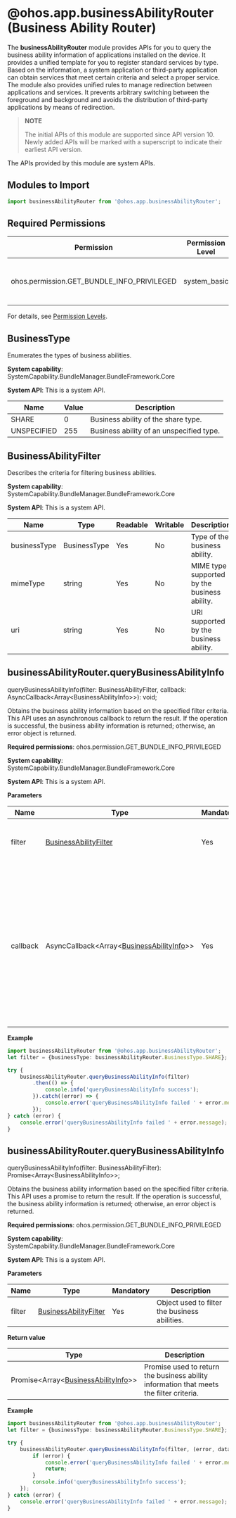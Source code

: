 # @ohos.app.businessAbilityRouter (Business Ability Router)

The **businessAbilityRouter** module provides APIs for you to query the business ability information of applications installed on the device. It provides a unified template for you to register standard services by type. Based on the information, a system application or third-party application can obtain services that meet certain criteria and select a proper service. The module also provides unified rules to manage redirection between applications and services. It prevents arbitrary switching between the foreground and background and avoids the distribution of third-party applications by means of redirection.

> **NOTE**
>
> The initial APIs of this module are supported since API version 10. Newly added APIs will be marked with a superscript to indicate their earliest API version.

The APIs provided by this module are system APIs.

## Modules to Import

``` ts
import businessAbilityRouter from '@ohos.app.businessAbilityRouter';
```

## Required Permissions

| Permission                                      | Permission Level    | Description                |
| ------------------------------------------ | ------------ | -------------------- |
| ohos.permission.GET_BUNDLE_INFO_PRIVILEGED | system_basic | Permission to query information about all bundles.|

For details, see [Permission Levels](../../security/accesstoken-overview.md#permission-levels).

## BusinessType

Enumerates the types of business abilities.

**System capability**: SystemCapability.BundleManager.BundleFramework.Core

**System API**: This is a system API.

| Name       | Value  | Description                                |
| ----------- | ---- | ------------------------------------ |
| SHARE       | 0    | Business ability of the share type.|
| UNSPECIFIED | 255  | Business ability of an unspecified type.  |

## BusinessAbilityFilter

Describes the criteria for filtering business abilities.

**System capability**: SystemCapability.BundleManager.BundleFramework.Core

**System API**: This is a system API.

| Name        | Type        | Readable| Writable| Description                                  |
| ------------ | ------------ | ---- | ---- | -------------------------------------- |
| businessType | BusinessType | Yes  | No  | Type of the business ability.          |
| mimeType     | string       | Yes  | No  | MIME type supported by the business ability.|
| uri          | string       | Yes  | No  | URI supported by the business ability.       |

## businessAbilityRouter.queryBusinessAbilityInfo

queryBusinessAbilityInfo(filter: BusinessAbilityFilter, callback: AsyncCallback\<Array\<BusinessAbilityInfo\>\>): void;

Obtains the business ability information based on the specified filter criteria. This API uses an asynchronous callback to return the result. If the operation is successful, the business ability information is returned; otherwise, an error object is returned.

**Required permissions**: ohos.permission.GET_BUNDLE_INFO_PRIVILEGED

**System capability**: SystemCapability.BundleManager.BundleFramework.Core

**System API**: This is a system API.

**Parameters**

| Name      | Type    | Mandatory  | Description                                   |
| ----------- | ------ | ---- | --------------------------------------- |
| filter | [BusinessAbilityFilter](#businessabilityfilter) | Yes   | Object used to filter the business abilities.|
| callback | AsyncCallback\<Array\<[BusinessAbilityInfo](js-apis-bundleManager-businessAbilityInfo.md#businessabilityinfo)\>\> | Yes| Callback used to return the result. If the operation is successful, the business ability information that meets the filter criteria is returned; otherwise, an error object is returned.|

**Example**

```ts
import businessAbilityRouter from '@ohos.app.businessAbilityRouter';
let filter = {businessType: businessAbilityRouter.BusinessType.SHARE};

try {
    businessAbilityRouter.queryBusinessAbilityInfo(filter)
        .then(() => {
            console.info('queryBusinessAbilityInfo success');
        }).catch((error) => {
            console.error('queryBusinessAbilityInfo failed ' + error.message);
        });
} catch (error) {
    console.error('queryBusinessAbilityInfo failed ' + error.message);
}
```

## businessAbilityRouter.queryBusinessAbilityInfo

queryBusinessAbilityInfo(filter: BusinessAbilityFilter): Promise\<Array\<BusinessAbilityInfo\>\>;

Obtains the business ability information based on the specified filter criteria. This API uses a promise to return the result. If the operation is successful, the business ability information is returned; otherwise, an error object is returned.

**Required permissions**: ohos.permission.GET_BUNDLE_INFO_PRIVILEGED

**System capability**: SystemCapability.BundleManager.BundleFramework.Core

**System API**: This is a system API.

**Parameters**

| Name      | Type                             | Mandatory  | Description                                   |
| ----------- | ------------------------------- | ---- | --------------------------------------- |
| filter | [BusinessAbilityFilter](#businessabilityfilter) | Yes   | Object used to filter the business abilities. |

**Return value**

| Type                                                        | Description                                       |
| ------------------------------------------------------------ | ------------------------------------------- |
| Promise\<Array\<[BusinessAbilityInfo](js-apis-bundleManager-businessAbilityInfo.md#businessabilityinfo)\>\> | Promise used to return the business ability information that meets the filter criteria.|

**Example**

```ts
import businessAbilityRouter from '@ohos.app.businessAbilityRouter';
let filter = {businessType: businessAbilityRouter.BusinessType.SHARE};

try {
    businessAbilityRouter.queryBusinessAbilityInfo(filter, (error, data) => {
        if (error) {
            console.error('queryBusinessAbilityInfo failed ' + error.message);
            return;
        }
        console.info('queryBusinessAbilityInfo success');
    });
} catch (error) {
    console.error('queryBusinessAbilityInfo failed ' + error.message);
}
```
